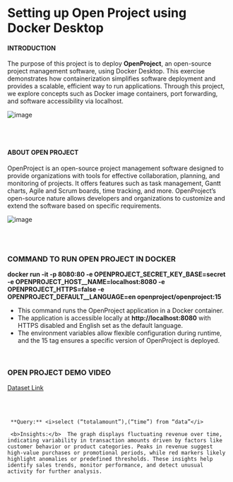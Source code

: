 # Setting up Open Project using Docker Desktop

#### INTRODUCTION

The purpose of this project is to deploy **OpenProject**, an open-source project management software, using Docker Desktop. This exercise demonstrates how containerization simplifies software deployment and provides a scalable, efficient way to run applications. Through this project, we explore concepts such as Docker image containers, port forwarding, and software accessibility via localhost.

![image](https://github.com/user-attachments/assets/843e6d98-9594-4d35-adba-df7b056e8d87)

<br>
<br>

#### ABOUT OPEN PROJECT

OpenProject is an open-source project management software designed to provide organizations with tools for effective collaboration, planning, and monitoring of projects. It offers features such as task management, Gantt charts, Agile and Scrum boards, time tracking, and more. OpenProject’s open-source nature allows developers and organizations to customize and extend the software based on specific requirements.

![image](https://github.com/user-attachments/assets/eb1825b9-36a2-4fdb-ab3d-27315b19fbff)

<br>
<br>





### **COMMAND TO RUN OPEN PROJECT IN DOCKER**
 
 **docker run -it -p 8080:80 -e OPENPROJECT_SECRET_KEY_BASE=secret -e OPENPROJECT_HOST__NAME=localhost:8080 -e OPENPROJECT_HTTPS=false -e OPENPROJECT_DEFAULT__LANGUAGE=en openproject/openproject:15**

- This command runs the OpenProject application in a Docker container.
- The application is accessible locally at **http://localhost:8080** with HTTPS disabled and English set as the default language.
- The environment variables allow flexible configuration during runtime, and the 15 tag ensures a specific version of OpenProject is deployed.
  

<br>


### OPEN PROJECT DEMO VIDEO

<a href="https://www.kaggle.com/datasets/arnavsmayan/online-retail-sales-dataset">Dataset Link</a>


<br>
<br>



     **Query:** <i>select (“totalamount”),(“time”) from “data”</i>

     <b>Insights:</b>  The graph displays fluctuating revenue over time, indicating variability in transaction amounts driven by factors like customer behavior or product categories. Peaks in revenue suggest high-value purchases or promotional periods, while red markers likely highlight anomalies or predefined thresholds. These insights help identify sales trends, monitor performance, and detect unusual activity for further analysis.
